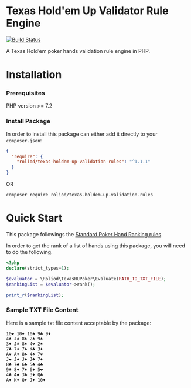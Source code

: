 # Texas Hold'em Up Validator Rule Engine

[![Build Status](https://travis-ci.com/roliod/texas-holdem-up-validation-rules.svg?token=xLWRR38GPhFQuvaZTh9c&branch=master)](https://travis-ci.com/roliod/texas-holdem-up-validation-rules)

A Texas Hold’em poker hands validation rule engine in PHP.

# Installation

### Prerequisites
PHP version >= 7.2

### Install Package

In order to install this package can either add it directly to your `composer.json`:

```json
{
  "require": {
    "roliod/texas-holdem-up-validation-rules": "^1.1.1"
  }
}
```

OR

`composer require roliod/texas-holdem-up-validation-rules`

# Quick Start

This package followings the [Standard Poker Hand Ranking rules](https://www.fgbradleys.com/et_poker.asp). 

In order to get the rank of a list of hands using this package, you will need to do the following.

```php
<?php
declare(strict_types=1);

$evaluator = \Roliod\TexasHUPoker\Evaluate(PATH_TO_TXT_FILE);
$rankingList = $evaluator->rank();

print_r($rankingList);
```

### Sample TXT File Content

Here is a sample txt file content acceptable by the package:

```text
10❤ 10♦ 10♠ 9♣ 9♦
4♠ J♠ 8♠ 2♠ 9♠
3♦ J♣ 8♠ 4❤ 2♠
7♣ 7♦ 7♠ K♣ 3♦
A❤ A♦ 8♣ 4♠ 7❤
J❤ J♦ J♠ J♣ 7♦
8♣ 7♣ 6♣ 5♣ 4♣
9♣ 8♦ 7♠ 6♦ 5❤
4♣ 4♠ 3♣ 3♦ Q♣
A♦ K♦ Q♦ J♦ 10♦
```